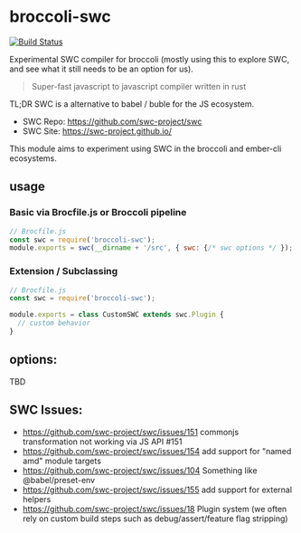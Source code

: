 # broccoli-swc
[![Build Status](https://travis-ci.org/stefanpenner/broccoli-swc.svg?branch=master)](https://travis-ci.org/stefanpenner/broccoli-swc)

Experimental SWC compiler for broccoli (mostly using this to explore SWC, and see what it still needs to be an option for us).

> Super-fast javascript to javascript compiler written in rust

TL;DR SWC is a alternative to babel / buble for the JS ecosystem.

* SWC Repo: https://github.com/swc-project/swc
* SWC Site: https://swc-project.github.io/

This module aims to experiment using SWC in the broccoli and ember-cli ecosystems.


## usage

### Basic via Brocfile.js or Broccoli pipeline

```js
// Brocfile.js
const swc = require('broccoli-swc');
module.exports = swc(__dirname + '/src', { swc: {/* swc options */ }); // where src/**/*.js contains ecmascript
```

### Extension / Subclassing

```js
// Brocfile.js
const swc = require('broccoli-swc');

module.exports = class CustomSWC extends swc.Plugin {
  // custom behavior 
}
```

## options:

TBD

## SWC Issues:

* https://github.com/swc-project/swc/issues/151 commonjs transformation not working via JS API #151
* https://github.com/swc-project/swc/issues/154 add support for "named amd" module targets
* https://github.com/swc-project/swc/issues/104 Something like @babel/preset-env
* https://github.com/swc-project/swc/issues/155 add support for external helpers
* https://github.com/swc-project/swc/issues/18 Plugin system (we often rely on custom build steps such as debug/assert/feature flag stripping)
